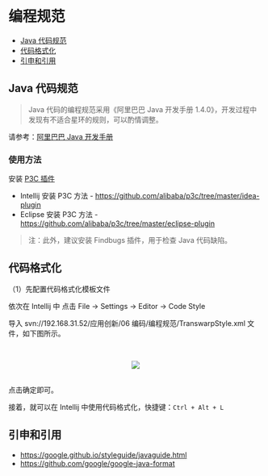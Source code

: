 # 编程规范

<!-- TOC depthFrom:2 depthTo:2 -->

- [Java 代码规范](#java-代码规范)
- [代码格式化](#代码格式化)
- [引申和引用](#引申和引用)

<!-- /TOC -->

## Java 代码规范

> Java 代码的编程规范采用《阿里巴巴 Java 开发手册 1.4.0》，开发过程中发现有不适合星环的规则，可以酌情调整。

请参考：[阿里巴巴 Java 开发手册](https://github.com/alibaba/p3c/blob/master/阿里巴巴Java开发手册（详尽版）.pdf)

### 使用方法

安装 [P3C 插件](https://github.com/alibaba/p3c)

- Intellij 安装 P3C 方法 - https://github.com/alibaba/p3c/tree/master/idea-plugin
- Eclipse 安装 P3C 方法 - https://github.com/alibaba/p3c/tree/master/eclipse-plugin

> 注：此外，建议安装 Findbugs 插件，用于检查 Java 代码缺陷。

## 代码格式化

（1）先配置代码格式化模板文件

依次在 Intellij 中 点击 File -> Settings -> Editor -> Code Style

导入 svn://192.168.31.52/应用创新/06 编码/编程规范/TranswarpStyle.xml 文件，如下图所示。

<br><div align="center"><img src="http://oyz7npk35.bkt.clouddn.com/images/20180920181023163721.png"/></div><br>

点击确定即可。

接着，就可以在 Intellij 中使用代码格式化，快捷键：`Ctrl + Alt + L`

## 引申和引用

- https://google.github.io/styleguide/javaguide.html
- https://github.com/google/google-java-format

